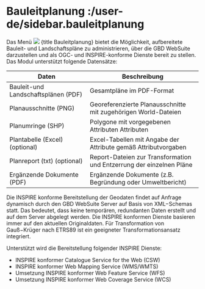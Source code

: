 # Bauleitplanung :/user-de/sidebar.bauleitplanung

Das Menü ![](bplan.svg) {title Bauleitplanung} bietet die Möglichkeit, aufbereitete Bauleit- und Landschaftspläne zu administrieren, über die GBD WebSuite darzustellen und als OGC- und  INSPIRE-konforme Dienste bereit zu stellen. Das Modul unterstützt folgende Datensätze:

| Daten                                	| Beschreibung                       						|
|---------------------------------------|-------------------------------------------------------------------------------|
| Bauleit-und Landschaftsplänen (PDF)	| Gesamtpläne im PDF-Format							|
| Planausschnitte (PNG)			| Georeferenzierte Planausschnitte mit zugehörigen World-Dateien		| 
| Planumringe (SHP)			| Polygone mit vorgegebenen Attributen Attributen				| 
| Plantabelle (Excel) (optional)	| Excel-Tabellen mit Angabe der Attribute gemäß Attributvorgaben		| 
| Planreport (txt) (optional)		| Report-Dateien zur Transformation und Entzerrung der einzelnen Pläne		| 
| Ergänzende Dokumente (PDF)		| Ergänzende Dokumente (z.B. Begründung oder Umweltbericht)			|


Die INSPIRE konforme Bereitstellung der Geodaten findet auf Anfrage dynamisch durch den GBD WebSuite Server auf Basis von XML−Schemas statt. Das bedeutet, dass keine temporären, redundanten Daten erstellt und auf dem Server abgelegt werden. Die INSPIRE konformen Dienste basieren immer auf den aktuellen Originaldaten. Für Transformation von Gauß−Krüger nach ETRS89 ist ein geeigneter Transformationsansatz integriert.

Unterstützt wird die Bereitstellung folgender INSPIRE Dienste:

- INSPIRE konformer Catalogue Service for the Web (CSW)
- INSPIRE konformer Web Mapping Service (WMS/WMTS)
- Umsetzung INSPIRE konformer Web Feature Service (WFS)
- Umsetzung INSPIRE konformer Web Coverage Service (WCS)
